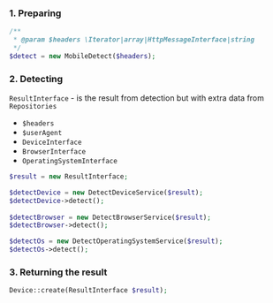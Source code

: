 ### 1. Preparing

```php
/**
 * @param $headers \Iterator|array|HttpMessageInterface|string 
 */
$detect = new MobileDetect($headers);
```

### 2. Detecting

`ResultInterface` - is the result from detection but with extra data from `Repositories`
  * `$headers`
  * `$userAgent`
  * `DeviceInterface`
  * `BrowserInterface`
  * `OperatingSystemInterface`


```php
$result = new ResultInterface;

$detectDevice = new DetectDeviceService($result);
$detectDevice->detect();
        
$detectBrowser = new DetectBrowserService($result);
$detectBrowser->detect();

$detectOs = new DetectOperatingSystemService($result);
$detectOs->detect();
```

### 3. Returning the result

```php
Device::create(ResultInterface $result);
```
